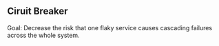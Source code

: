 ## Ciruit Breaker

Goal: Decrease the risk that one flaky service causes cascading failures across
the whole system.<!-- .element: class="current-item" -->
